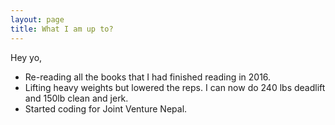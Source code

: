 ```yaml
---
layout: page
title: What I am up to?
---
```


Hey yo,

* Re-reading all the books that I had finished reading in 2016.
* Lifting heavy weights but lowered the reps. I can now do 240 lbs deadlift and 150lb clean and jerk.
* Started coding for Joint Venture Nepal.

